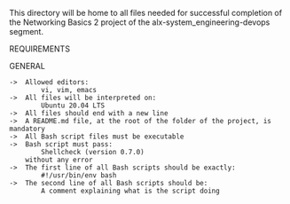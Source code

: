 This directory will be home to all files needed for successful completion of the Networking Basics 2 project of the alx-system_engineering-devops segment.


REQUIREMENTS

GENERAL

	->	Allowed editors:
			vi, vim, emacs
	->	All files will be interpreted on:
			Ubuntu 20.04 LTS
	->	All files should end with a new line
	->	A README.md file, at the root of the folder of the project, is mandatory
	->	All Bash script files must be executable
	->	Bash script must pass:
			Shellcheck (version 0.7.0)
		without any error
	->	The first line of all Bash scripts should be exactly:
			#!/usr/bin/env bash
	->	The second line of all Bash scripts should be:
			A comment explaining what is the script doing
